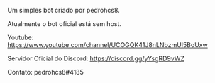Um simples bot criado por pedrohcs8.

Atualmente o bot oficial está sem host.

Youtube: https://www.youtube.com/channel/UCOGQK41J8nLNbzmUI5BoUxw

Servidor Oficial do Discord: https://discord.gg/yYsgRD9vWZ

Contato: pedrohcs8#4185
